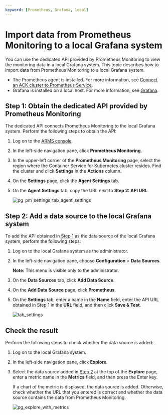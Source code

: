 ```yaml
---
keyword: [Prometheus, Grafana, local]
---
```


# Import data from Prometheus Monitoring to a local Grafana system

You can use the dedicated API provided by Prometheus Monitoring to view the monitoring data in a local Grafana system. This topic describes how to import data from Prometheus Monitoring to a local Grafana system.

-   The Prometheus agent is installed. For more information, see [Connect an ACK cluster to Prometheus Service]().
-   Grafana is installed on a local host. For more information, see [Grafana](https://grafana.com/docs/grafana/latest/getting-started/).

## Step 1: Obtain the dedicated API provided by Prometheus Monitoring

The dedicated API connects Prometheus Monitoring to the local Grafana system. Perform the following steps to obtain the API:

1.  Log on to the [ARMS console](https://arms-ap-southeast-1.console.aliyun.com/#/home).

2.  In the left-side navigation pane, click **Prometheus Monitoring**.

3.  In the upper-left corner of the **Prometheus Monitoring** page, select the region where the Container Service for Kubernetes cluster resides. Find the cluster and click **Settings** in the **Actions** column.

4.  On the **Settings** page, click the **Agent Settings** tab.

5.  On the **Agent Settings** tab, copy the URL next to **Step 2: API URL**.

    ![pg_pm_settings_tab_agent_settings](https://static-aliyun-doc.oss-accelerate.aliyuncs.com/assets/img/en-US/2714672161/p103094.png)


## Step 2: Add a data source to the local Grafana system

To add the API obtained in [Step 1](#section_1i3_18o_66s) as the data source of the local Grafana system, perform the following steps:

1.  Log on to the local Grafana system as the administrator.

2.  In the left-side navigation pane, choose **Configuration** \> **Data Sources**.

    **Note:** This menu is visible only to the administrator.

3.  On the **Data Sources** tab, click **Add Data Source**.

4.  On the **Add Data Source** page, click **Prometheus**.

5.  On the **Settings** tab, enter a name in the **Name** field, enter the API URL obtained in Step 1 in the **URL** field, and then click **Save & Test**.

    ![tab_settings](https://static-aliyun-doc.oss-accelerate.aliyuncs.com/assets/img/en-US/2714672161/p103095.png)


## Check the result

Perform the following steps to check whether the data source is added:

1.  Log on to the local Grafana system.

2.  In the left-side navigation pane, click **Explore**.

3.  Select the data source added in [Step 2](#section_c98_ybh_a8a) at the top of the **Explore** page, enter a metric name in the **Metrics** field, and then press the Enter key.

    If a chart of the metric is displayed, the data source is added. Otherwise, check whether the URL that you entered is correct and whether the data source contains the data from Prometheus Monitoring.

    ![pg_explore_with_metrics](https://static-aliyun-doc.oss-accelerate.aliyuncs.com/assets/img/en-US/2714672161/p103096.png)


